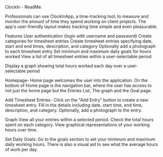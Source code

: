 ClockIn - ReadMe

Professionals can use ClockInApp, a time-tracking tool, to measure and monitor the amount of time they spend working on client projects. The app's user-friendly layout makes tracking time simple and even pleasurable.

Features
User authentication (login with username and password)
Create categories for timesheet entries
Create timesheet entries specifying date, start and end times, description, and category
Optionally add a photograph to each timesheet entry
Set minimum and maximum daily goals for hours worked
View a list of all timesheet entries within a user-selectable period

Display a graph showing total hours worked each day over a user-selectable period

Homepage-
Home page welcomes the user into the application. On the bottom of Home page is the navigation bar, where the user has access to not just the home page but the Entries List, The graph and the Goal page. 

Add Timesheet Entries-
Click on the "Add Entry" button to create a new timesheet entry.
Fill in the details including date, start time, end time, description, and category.
Optionally, add a photograph to the entry. 

Graph 
View all your entries within a selected period.
Check the total hours spent on each category.
View graphical representations of your working hours over time.

Set Daily Goals:
Go to the goals section to set your minimum and maximum daily working hours.
There is also a visual aid to see what the average hours of work per day.
